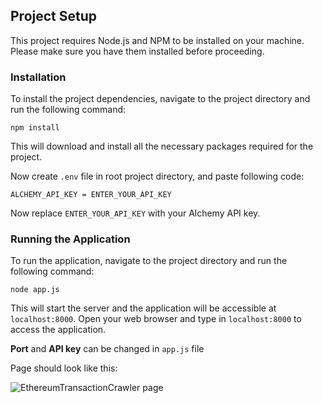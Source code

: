 ## Project Setup
This project requires Node.js and NPM to be installed on your machine. Please make sure you have them installed before proceeding.

### Installation
To install the project dependencies, navigate to the project directory and run the following command:

```
npm install
```
This will download and install all the necessary packages required for the project.

Now create `.env` file in root project directory, and paste following code:

```
ALCHEMY_API_KEY = ENTER_YOUR_API_KEY
```

Now replace `ENTER_YOUR_API_KEY` with your Alchemy API key.


### Running the Application
To run the application, navigate to the project directory and run the following command:
```
node app.js
```
This will start the server and the application will be accessible at `localhost:8000`. Open your web browser and type in `localhost:8000` to access the application.

**Port** and **API key** can be changed in `app.js` file

Page should look like this:

![EthereumTransactionCrawler page](https://user-images.githubusercontent.com/89335245/229075917-8de72caf-c6d6-4528-a5b2-ee88b5cfffe9.png)

